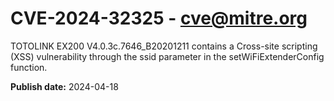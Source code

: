 # CVE-2024-32325 - cve@mitre.org

TOTOLINK EX200 V4.0.3c.7646_B20201211 contains a Cross-site scripting (XSS) vulnerability through the ssid parameter in the setWiFiExtenderConfig function.

**Publish date:** 2024-04-18
